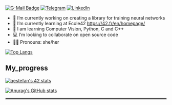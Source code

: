 [![G-Mail Badge](https://img.shields.io/badge/Gmail-D14836?style=for-the-badge&logo=gmail&logoColor=white)](mailto://lisyatnizza@gmail.com)
[![Telegram](https://img.shields.io/badge/Telegram-2CA5E0?style=for-the-badge&logo=telegram&logoColor=white)](https://t.me/yana_arcobaleno)
[![LinkedIn](https://img.shields.io/badge/linkedin-%230077B5.svg?style=for-the-badge&logo=linkedin&logoColor=white)](https://www.linkedin.com/in/yana-lysova)
- 🔭 I’m currently working on creating a library for training neural networks
- 🌱 I’m currently learning at Ecole42 https://42.fr/en/homepage/
- 🐍 I am learning Computer Vision, Python, C and C++
- 💻 I’m looking to collaborate on open source code
- 👩🏼 Pronouns: she/her


[![Top Langs](https://github-readme-stats.vercel.app/api/top-langs/?username=venera111&exclude_repo=sql,statistics,customer_churn,tariff_analysis,research_on_the_reliability_of_borrowers,research_on_apartment_listings,rate_recommendation)](https://github.com/anuraghazra/github-readme-stats)

My_progress
---
[![qestefan's 42 stats](https://badge42.vercel.app/api/v2/cl1rp1mrd005409mk7zwps9om/stats?cursusId=21&coalitionId=98)](https://github.com/JaeSeoKim/badge42)


[![Anurag's GitHub stats](https://github-readme-stats.vercel.app/api?username=venera111&theme=material-palenight&show_icons=true)](https://github.com/anuraghazra/github-readme-stats)  
<hr style="border:2px solid gray"> </hr>


